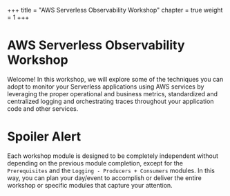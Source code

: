 +++
title = "AWS Serverless Observability Workshop"
chapter = true
weight = 1
+++

# AWS Serverless Observability Workshop

Welcome! In this workshop, we will explore some of the techniques you can adopt to monitor your Serverless applications using AWS services by leveraging the proper operational and business metrics, standardized and centralized logging and orchestrating traces throughout your application code and other services.

# Spoiler Alert

Each workshop module is designed to be completely independent without depending on the previous module completion, except for the `Prerequisites` and the `Logging - Producers + Consumers` modules. In this way, you can plan your day/event to accomplish or deliver the entire workshop or specific modules that capture your attention.
